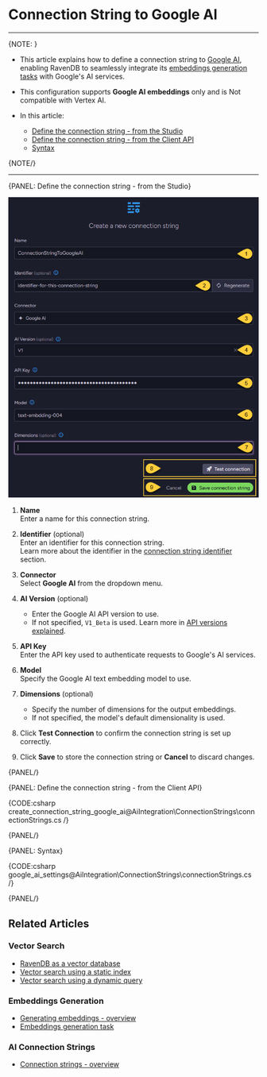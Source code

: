 # Connection String to Google AI
---

{NOTE: }

* This article explains how to define a connection string to [Google AI](https://ai.google.dev/gemini-api/docs/embeddings),  
  enabling RavenDB to seamlessly integrate its [embeddings generation tasks](../../ai-integration/generating-embeddings/overview) with Google's AI services.

* This configuration supports **Google AI embeddings** only and is Not compatible with Vertex AI.

* In this article:
  * [Define the connection string - from the Studio](../../ai-integration/connection-strings/google-ai#define-the-connection-string---from-the-studio)
  * [Define the connection string - from the Client API](../../ai-integration/connection-strings/google-ai#define-the-connection-string---from-the-client-api)
  * [Syntax](../../ai-integration/connection-strings/google-ai#syntax) 
    
{NOTE/}

---

{PANEL: Define the connection string - from the Studio}

![connection string to google ai](images/google-ai.png "Define a connection string to Google AI")

1. **Name**  
   Enter a name for this connection string.

2. **Identifier** (optional)  
   Enter an identifier for this connection string.  
   Learn more about the identifier in the [connection string identifier](../../ai-integration/connection-strings/connection-strings-overview#the-connection-string-identifier) section.

3. **Connector**  
   Select **Google AI** from the dropdown menu.

4. **AI Version** (optional)  
   * Enter the Google AI API version to use.
   * If not specified, `V1_Beta` is used. Learn more in [API versions explained](https://ai.google.dev/gemini-api/docs/api-versions).

5. **API Key**  
   Enter the API key used to authenticate requests to Google's AI services.

6. **Model**  
   Specify the Google AI text embedding model to use.

7. **Dimensions** (optional)  
   * Specify the number of dimensions for the output embeddings.  
   * If not specified, the model's default dimensionality is used.

8. Click **Test Connection** to confirm the connection string is set up correctly.

9. Click **Save** to store the connection string or **Cancel** to discard changes.

{PANEL/}

{PANEL: Define the connection string - from the Client API}

{CODE:csharp create_connection_string_google_ai@AiIntegration\ConnectionStrings\connectionStrings.cs /}

{PANEL/}

{PANEL: Syntax}

{CODE:csharp google_ai_settings@AiIntegration\ConnectionStrings\connectionStrings.cs /}

{PANEL/}

## Related Articles

### Vector Search

- [RavenDB as a vector database](../../ai-integration/vector-search/ravendb-as-vector-database)
- [Vector search using a static index](../../ai-integration/vector-search/vector-search-using-static-index)
- [Vector search using a dynamic query](../../ai-integration/vector-search/vector-search-using-dynamic-query)

### Embeddings Generation

- [Generating embeddings - overview](../../ai-integration/generating-embeddings/overview)
- [Embeddings generation task](../../ai-integration/generating-embeddings/embeddings-generation-task)

### AI Connection Strings

- [Connection strings - overview](../../ai-integration/connection-strings/connection-strings-overview)
